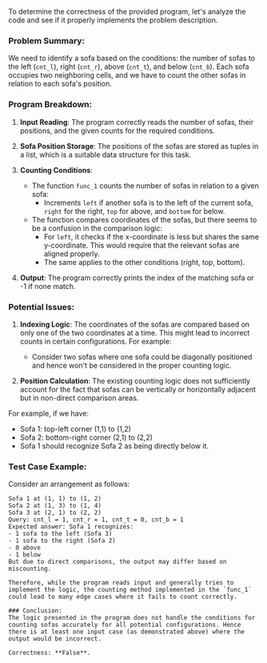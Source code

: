To determine the correctness of the provided program, let's analyze the code and see if it properly implements the problem description.

### Problem Summary:
We need to identify a sofa based on the conditions: the number of sofas to the left (`cnt_l`), right (`cnt_r`), above (`cnt_t`), and below (`cnt_b`). Each sofa occupies two neighboring cells, and we have to count the other sofas in relation to each sofa's position.

### Program Breakdown:
1. **Input Reading**: The program correctly reads the number of sofas, their positions, and the given counts for the required conditions.
  
2. **Sofa Position Storage**: The positions of the sofas are stored as tuples in a list, which is a suitable data structure for this task.

3. **Counting Conditions**:
   - The function `func_1` counts the number of sofas in relation to a given sofa:
     - Increments `left` if another sofa is to the left of the current sofa, `right` for the right, `top` for above, and `bottom` for below.
   - The function compares coordinates of the sofas, but there seems to be a confusion in the comparison logic:
     - For `left`, it checks if the x-coordinate is less but shares the same y-coordinate. This would require that the relevant sofas are aligned properly.
     - The same applies to the other conditions (right, top, bottom).

4. **Output**: The program correctly prints the index of the matching sofa or -1 if none match.

### Potential Issues:
1. **Indexing Logic**: The coordinates of the sofas are compared based on only one of the two coordinates at a time. This might lead to incorrect counts in certain configurations. For example:
   - Consider two sofas where one sofa could be diagonally positioned and hence won't be considered in the proper counting logic.
   
2. **Position Calculation**: The existing counting logic does not sufficiently account for the fact that sofas can be vertically or horizontally adjacent but in non-direct comparison areas. 

For example, if we have:
- Sofa 1: top-left corner (1,1) to (1,2)
- Sofa 2: bottom-right corner (2,1) to (2,2)
- Sofa 1 should recognize Sofa 2 as being directly below it.

### Test Case Example:
Consider an arrangement as follows:
```
Sofa 1 at (1, 1) to (1, 2) 
Sofa 2 at (1, 3) to (1, 4) 
Sofa 3 at (2, 1) to (2, 2) 
Query: cnt_l = 1, cnt_r = 1, cnt_t = 0, cnt_b = 1
Expected answer: Sofa 1 recognizes:
- 1 sofa to the left (Sofa 3)
- 1 sofa to the right (Sofa 2)
- 0 above
- 1 below
But due to direct comparisons, the output may differ based on miscounting.

Therefore, while the program reads input and generally tries to implement the logic, the counting method implemented in the `func_1` could lead to many edge cases where it fails to count correctly.

### Conclusion:
The logic presented in the program does not handle the conditions for counting sofas accurately for all potential configurations. Hence there is at least one input case (as demonstrated above) where the output would be incorrect.

Correctness: **False**.